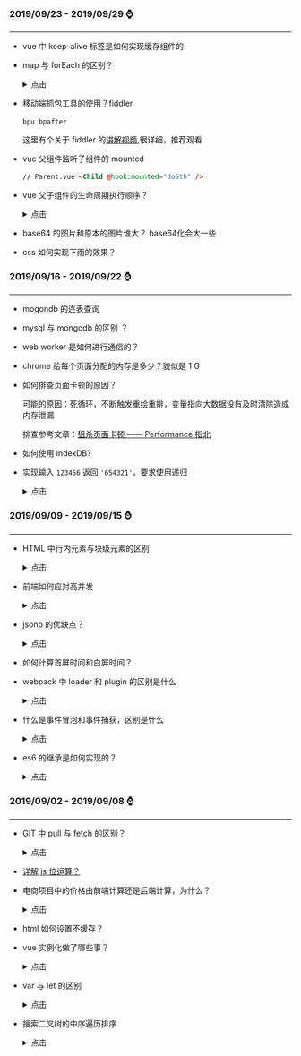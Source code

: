 

### **2019/09/23 - 2019/09/29** :watch:

---

- vue 中 keep-alive 标签是如何实现缓存组件的

- map 与 forEach 的区别？

  <details>
  <summary>点击</summary>

  都是遍历，只不过 map 方法是将数组进行一次遍历操作后返回一个新数组，原数组并没有变化

  </details>

- 移动端抓包工具的使用？fiddler

    `bpu bpafter`

    这里有个关于 fiddler 的[讲解视频](https://www.bilibili.com/video/av58454086?p=19),很详细，推荐观看

- vue 父组件监听子组件的 mounted

  ```html
  // Parent.vue <Child @hook:mounted="doSth" />
  ```

- vue 父子组件的生命周期执行顺序？


  <details>
  <summary>点击</summary>

  加载渲染过程:

  `父beforeCreate->父created->父beforeMount->子beforeCreate->子created->子beforeMount->子mounted->父mounted。`

  组件更新过程：

  `父beforeUpdate->子beforeUpdate->子updated->父updated`

  销毁过程:

  `父beforeDestroy->子beforeDestroy->子destroyed->父destroyed`

  </details>

  

- base64 的图片和原本的图片谁大？ base64化会大一些

- css 如何实现下雨的效果？

### **2019/09/16 - 2019/09/22** :watch:

---

- mogondb 的连表查询

- mysql 与 mongodb 的区别 ？

- web worker 是如何进行通信的？

- chrome 给每个页面分配的内存是多少？貌似是 1 G

- 如何排查页面卡顿的原因？

  可能的原因：死循环，不断触发重绘重排，变量指向大数据没有及时清除造成内存泄漏

  排查参考文章：[狙杀页面卡顿 —— Performance 指北](https://juejin.im/post/5b65105f5188251b134e9778)

- 如何使用 indexDB?

- 实现输入 `123456` 返回 `'654321'`，要求使用递归

  <details>
  <summary>点击</summary>

  ```js
  function reversal(num) {
    if (num < 10) return num + '';
    let value = (num / 10) | 0;
    let cha = num % 10;
    return `${cha}${reversal(value)}`;
  }
  ```

  </details>

### **2019/09/09 - 2019/09/15** :watch:

---

- HTML 中行内元素与块级元素的区别

  <details>
  <summary>点击</summary>

  行内元素水平排列，块级元素垂直排列。

  行内元素不可以设置宽高，宽度高度随文本内容的变化而变化，但是可以设置行高（line-height），同时在设置外边距 margin 上下无效，左右有效，内填充 padding 上下无效，左右有效；块级元素可以设置宽高，并且宽度高度以及外边距，内填充都可随意控制。

  </details>

- 前端如何应对高并发

  <details>
  <summary>点击</summary>

  1. 减少 http 请求，如按钮防抖

  2. 启用浏览器缓存

  3. 压缩静态资源，开启 gzip

  4. cdn 加速

  5. 独立图片服务器

  </details>

- jsonp 的优缺点？

  <details>
  <summary>点击</summary>

  JSONP 的优点是：它不像 XMLHttpRequest 对象实现的 Ajax 请求那样受到同源策略的限制；它的兼容性更好，在更加古老的浏览器中都 可以运行，不需要 XMLHttpRequest 或 ActiveX 的支持；并且在请求完毕后可以通过调用 callback 的方式回传结果。

  JSONP 的缺点则是：它只支持 GET 请求而不支持 POST 等其它类型的 HTTP 请求；它只支持跨域 HTTP 请求这种情况，不能解决不同域的两个页面之间如何进行 JavaScript 调用的问题。

  </details>

* 如何计算首屏时间和白屏时间？

* webpack 中 loader 和 plugin 的区别是什么

  <details>
  <summary>点击</summary>

  loader 一般是将某个语法统一处理为统一的语法

  plugin 一般是在打包前或打包后对结果进行再次操作

  </details>

* 什么是事件冒泡和事件捕获，区别是什么

  <details>
  <summary>点击</summary>

  事件冒泡可以形象地比喻为把一颗石头投入水中，泡泡会一直从水底冒出水面。也就是说，事件会从最内层的元素开始发生，一直向上传播，直到 document 对象。与事件冒泡相反，事件捕获会从最外层开始发生，直到最具体的元素。

  </details>

- es6 的继承是如何实现的？

  <details>
  <summary>点击</summary>

  简单的说：

  ```js
  subClass.prototype.__proto__ = superClass.prototype;

  subClass.__proto__ = superClass;
  ```

  那为什么这样一倒腾，它就实现了继承了呢?

  首先 `subClass.prototype.__proto__ = superClass.prototype` 保证了 `c instanceof Parent` 是 `true` , Child 的实例可以访问到父类的属性，包括内部属性，以及原型属性。其次，`subClass.__proto__ = superClass`，保证了 `Child.height` 也能访问到，也就是静态方法。

  </details>

### **2019/09/02 - 2019/09/08** :watch:

---

- GIT 中 pull 与 fetch 的区别？

  <details>
  <summary>点击</summary>

  使用 git fetch 更新代码，本地的库中 master 的 commitID 不变，还是等于 1。但是与 git 上面关联的那个 `orign/master` 的 commit ID 变成了 2。这时候我们本地相当于存储了两个代码的版本号，我们还要通过 merge 去合并这两个不同的代码版本，如果这两个版本都修改了同一处的代码，这时候 merge 就会出现冲突，然后我们解决冲突之后就生成了一个新的代码版本。

  这时候本地的代码版本可能就变成了 commit ID=3，即生成了一个新的代码版本。

  git pull 更新代码的话就比较简单暴力了,使用 git pull 的会将本地的代码更新至远程仓库里面最新的代码版本,看起来像 `git fetch + get merge`，但是根据 commit ID 来看的话，他们实际的实现原理是不一样的(commit id 覆盖了远程的)。

  ```
  不要用git pull，用git fetch和git merge代替它。

  git pull的问题是它把过程的细节都隐藏了起来，以至于你不用去了解git中各种类型分支的区别和使用方法。当然，多数时候这是没问题的，但一旦代码有问题，你很难找到出错的地方。看起来git pull的用法会使你吃惊，简单看一下git的使用文档应该就能说服你。

  将下载（fetch）和合并（merge）放到一个命令里的另外一个弊端是，你的本地工作目录在未经确认的情况下就会被远程分支更新。当然，除非你关闭所有的安全选项，否则git pull在你本地工作目录还不至于造成不可挽回的损失，但很多时候我们宁愿做的慢一些，也不愿意返工重来。

  ```

  </details>

- [详解 js 位运算？](../javascript/详解javascript位运算.md)

- 电商项目中的价格由前端计算还是后端计算，为什么？

  <details>
  <summary>点击</summary>

  如购物车的价格，由前端计算显示，能提高用户体验；

  订单实际价格应由后端进行计算，如果由前端进行计算，可能出现代码注入修改价格，或者是伪装用户身份提交极低的价格生成订单，或者是拦截请求修改请求的价格参数，这些都是很危险的。

  所以显示由前端进行计算，实际价格应由后端进行计算，这样会出现一个问题：如果前端计算不正确该怎么办？此时想到的办法就是在前端计算完价格后显示给用户，然后调用后台接口计算价格判断是否有误，再进行抉择。

  </details>

- html 如何设置不缓存？

- vue 实例化做了哪些事？

  <details>
  <summary>点击</summary>

  可以参考文章：[《实例化 vue 发生了什么》](https://segmentfault.com/a/1190000012835456), [《如何解释 vue 的生命周期才能令面试官满意？》](https://zhuanlan.zhihu.com/p/79464753)
  ![](../../image/vue_instance_source.png)

  </details>

- var 与 let 的区别

  <details>
  <summary>点击</summary>

  1. 可以用 let 定义块级作用域变量
  2. let 没有变量提升与暂时性死区
  3. let 变量不能重复声明

  </details>

- 搜索二叉树的中序遍历排序

  <details>
  <summary>点击</summary>
    
  对于任意一个节点，先遍历他的左子树，再遍历本身，再遍历右子树，最后得到一个升序的数组

  ```js
  function Node(val) {
    this.left = null;
    this.right = null;
    this.value = val;
  }

  function generateBST(root, array) {
    var length = array.length;

    for (var i = 1; i < length; i++) {
      insertNode(root, array[i]);
    }
  }

  function insertNode(node, value) {
    if (value < node.value) {
      if (node.left === null) {
        node.left = new Node(value);
      } else {
        node = node.left;
        insertNode(node, value);
      }
    } else {
      if (node.right === null) {
        node.right = new Node(value);
      } else {
        node = node.right;
        insertNode(node, value);
      }
    }
  }

  var array = [2, 3, 4, 12, 3, 54, 6, 7, 1];
  var root = new Node(array[0]);

  generateBST(root, array);

  // 中序遍历
  function inorderSearch(root) {
    var array = [];

    _inorderSearch(root, array);
    return array;
  }

  function _inorderSearch(node, array) {
    if (!node) {
      return;
    }
    _inorderSearch(node.left, array);
    array.push(node.value);
    _inorderSearch(node.right, array);
  }
  console.log(root);
  console.log(inorderSearch(root));
  ```

  </details>
